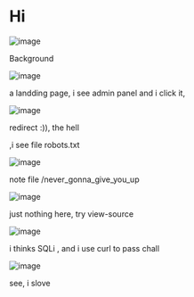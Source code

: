 # Hi
![image](https://user-images.githubusercontent.com/65381453/135737782-d35b5324-3548-4dcc-a4b2-f7fce33d1557.png)

Background

![image](https://user-images.githubusercontent.com/65381453/135737796-5d973b82-028e-447c-83fc-353d2ad623f2.png)

a landding page, i see admin panel and i click it,

![image](https://user-images.githubusercontent.com/65381453/135737808-162a8cac-49cb-4bec-a753-84f2d2bd18ed.png)

redirect :)), the hell

,i see file robots.txt

![image](https://user-images.githubusercontent.com/65381453/135737910-747b0a94-e4fb-4b74-a6a0-b3bc05c32da8.png)

note file /never_gonna_give_you_up

![image](https://user-images.githubusercontent.com/65381453/135737931-2c8bfb69-5f4c-49db-8fc8-9a698c3f009c.png)

just nothing here, try view-source

![image](https://user-images.githubusercontent.com/65381453/135737968-a3bc91a6-732f-4c3c-ad6c-3e3a085d54ed.png)

i thinks SQLi , and i use curl to pass chall

![image](https://user-images.githubusercontent.com/65381453/135738112-ce750873-23a8-42f2-9e59-d94003987306.png)

see, i slove
